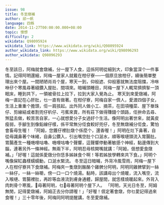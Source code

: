 ```yaml
---
issue: 98
title: 冬至燉補
author: 邱一帆
language: 四縣
date: 2014-11-27T00:00:00.000+08:00
topic: 懷想
difficulty: 2
wikidata: Q98095924
wikidata_link: https://www.wikidata.org/wiki/Q98095924
author_wikidata_link: https://www.wikidata.org/wiki/Q98096293
author_wikidata: Q98096293
---
```

冬至該日，阿梅就會燉補，分一屋下人食，這係阿明從細到大，印象當深个一件事情。記得阿明還細，阿梅一屋家人就戴在柑仔寮──一個原旦放柑仔，續後簡單整理出來个屋。一間陋陋肖肖个屋，寒天一到，仰般遮、仰般塞就無法度阻擋，冷咻咻仔个寒風尋著縫鑽入屋肚、間項來。暗晡頭睡目，阿梅一屋下人輒常擠擠揫一頂眠床，睡到共下，一領被骨拉上拉下，拉到大家入覺為止。
寒天到來愛燉補，阿梅一直記在心肝肚，乜一直有做著。在柑仔寮，阿梅自家一儕人，愛渡四個子女，生活上重重个擔頭，佢一肩㧡起。出外同人做小工、摘茶，在田項種菜、屋下桊珠仔、剪線結或者割兜仔朳仔、弓蕉來賣，所有莊下做得賺錢个頭路，佢拚命去尋、煞猛去做，較苦苦自家，一心就想愛分子女過好个生活。像阿明出著世來，就黃皮瘦弱，手腳生到像鉛線仔樣，係平常無分佢食較好兜仔，冬至無燉補分佢食，驚怕會畜毋生喔！
「阿姆，您鑊仔裡肚燉个係麼个，還香喔！」阿明在灶下鼻著，自從毋識鼻著个味緒，自鼻公鑽入，引出嘴空肚个口涎水，順等喉嗹頭流入胃腸肚。胃腸產生一種嘰哩咕嚕、嘰哩咕嚕个聲響，這聲響停動著敏感个神經，黏邊傳到大腦，連著另外一條神經。無兩下半，阿明忍毋核開嘴就講：「阿姆，𠊎想愛食燉補。」「好喔！這就係愛燉分你恁多姊妹食个啊！等若姊放學轉來共下食。」阿明个嘴像屎缸蟲樣蠕蠕動，口涎水緊流。
冬至這日暗晡，外背冷風雪雨，阿梅一屋下人在柑仔寮共下食燉補。阿梅夾一隻燉到酪酪个雞髀分阿明，阿明同雞髀擘到一絲一絲仔，一絲一絲嚼，傍一口一口个燒湯。黏時，該講毋出个燒暖，流入嘴空，流入喉嗹、胃腸裡肚，再跈等血液流到膚身通體，歸屋間，就恁樣燒暖起來。外背入肉刺骨个寒風，𠗻毋著阿明，乜𠗻毋著阿明个屋下人。
「阿明，天光日冬至，阿姆無閒，記得愛燉補，阿姆正去分你請喔！」「好喔！𠊎定著會燉，你乜愛記得過來食喔！」三十零年後，阿梅同阿明提醒講，冬至愛燉補。